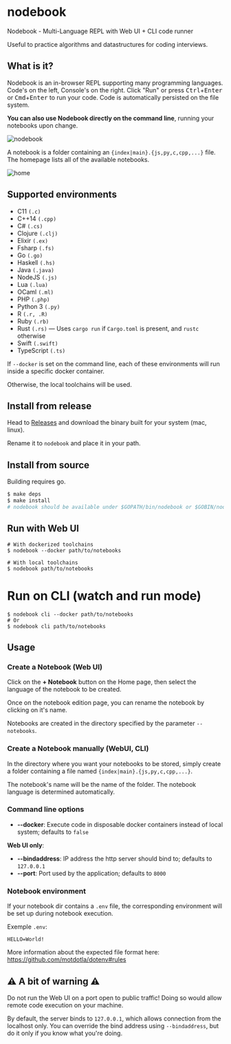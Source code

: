 # nodebook

Nodebook - Multi-Language REPL with Web UI + CLI code runner

Useful to practice algorithms and datastructures for coding interviews.

## What is it?

Nodebook is an in-browser REPL supporting many programming languages. Code's on the left, Console's on the right. Click "Run" or press <kbd>Ctrl</kbd>+<kbd>Enter</kbd> or <kbd>Cmd</kbd>+<kbd>Enter</kbd> to run your code.
Code is automatically persisted on the file system.

**You can also use Nodebook directly on the command line**, running your notebooks upon change.

![nodebook](https://user-images.githubusercontent.com/4974818/45320903-2cdec280-b544-11e8-9b2e-067b646de751.png)

A notebook is a folder containing an `{index|main}.{js,py,c,cpp,...}` file. The homepage lists all of the available notebooks.

![home](https://user-images.githubusercontent.com/4974818/45383977-fde05380-b60c-11e8-91cc-06548dd4fae8.png)

## Supported environments

* C11 `(.c)`
* C++14 `(.cpp)`
* C# `(.cs)`
* Clojure `(.clj)`
* Elixir `(.ex)`
* Fsharp `(.fs)`
* Go `(.go)`
* Haskell `(.hs)`
* Java `(.java)`
* NodeJS `(.js)`
* Lua `(.lua)`
* OCaml `(.ml)`
* PHP `(.php)`
* Python 3 `(.py)`
* R `(.r, .R)`
* Ruby `(.rb)`
* Rust `(.rs)` — Uses `cargo run` if `Cargo.toml` is present, and `rustc` otherwise
* Swift `(.swift)`
* TypeScript `(.ts)`

If `--docker` is set on the command line, each of these environments will run inside a specific docker container.

Otherwise, the local toolchains will be used.

## Install from release

Head to [Releases](https://github.com/netgusto/nodebook/releases/latest) and download the binary built for your system (mac, linux).

Rename it to `nodebook` and place it in your path.

## Install from source

Building requires go.

```bash
$ make deps
$ make install
# nodebook should be available under $GOPATH/bin/nodebook or $GOBIN/nodebook
```

## Run with Web UI

```
# With dockerized toolchains
$ nodebook --docker path/to/notebooks

# With local toolchains
$ nodebook path/to/notebooks
```

# Run on CLI (watch and run mode)

```
$ nodebook cli --docker path/to/notebooks
# Or
$ nodebook cli path/to/notebooks
```

## Usage

### Create a Notebook (Web UI)

Click on the **+ Notebook** button on the Home page, then select the language of the notebook to be created.

Once on the notebook edition page, you can rename the notebook by clicking on it's name.

Notebooks are created in the directory specified by the parameter `--notebooks`.

### Create a Notebook manually (WebUI, CLI)

In the directory where you want your notebooks to be stored, simply create a folder containing a file named `{index|main}.{js,py,c,cpp,...}`.

The notebook's name will be the name of the folder. The notebook language is determined automatically.

### Command line options

* **--docker**: Execute code in disposable docker containers instead of local system; defaults to `false`

**Web UI only**:

* **--bindaddress**: IP address the http server should bind to; defaults to `127.0.0.1`
* **--port**: Port used by the application; defaults to `8000`

### Notebook environment

If your notebook dir contains a `.env` file, the corresponding environment will be set up during notebook execution.

Exemple `.env`:

```
HELLO=World!
```

More information about the expected file format here: <https://github.com/motdotla/dotenv#rules>

## ⚠️ A bit of warning ⚠️

Do not run the Web UI on a port open to public traffic! Doing so would allow remote code execution on your machine.

By default, the server binds to `127.0.0.1`, which allows connection from the localhost only. You can override the bind address using `--bindaddress`, but do it only if you know what you're doing.


